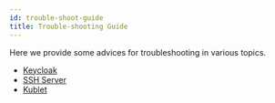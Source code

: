 ```yaml
---
id: trouble-shoot-guide
title: Trouble-shooting Guide
---
```


Here we provide some advices for troubleshooting in various topics.

+ [Keycloak](trouble/kc-brute-force-detection)
+ [SSH Server](trouble/ssh-server-permission-denied)
+ [Kublet](trouble/kubelet-restart)